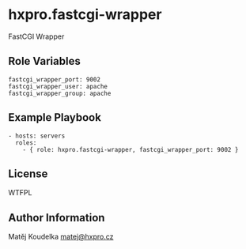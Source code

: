 hxpro.fastcgi-wrapper
=========

FastCGI Wrapper

Role Variables
--------------

    fastcgi_wrapper_port: 9002
    fastcgi_wrapper_user: apache
    fastcgi_wrapper_group: apache


Example Playbook
----------------

    - hosts: servers
      roles:
        - { role: hxpro.fastcgi-wrapper, fastcgi_wrapper_port: 9002 }

License
-------

WTFPL

Author Information
------------------

Matěj Koudelka <matej@hxpro.cz>
